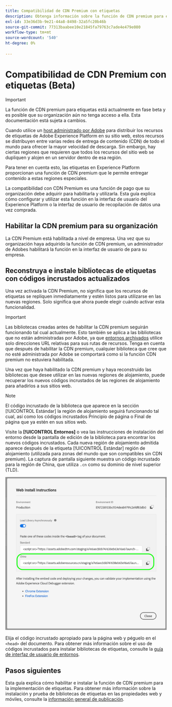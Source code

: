 ```yaml
---
title: Compatibilidad de CDN Premium con etiquetas
description: Obtenga información sobre la función de CDN premium para etiquetas y cómo se puede utilizar para entregar el contenido en varias regiones geográficas.
exl-id: 33e36d3b-9e21-44a8-8498-32a5fc20b46b
source-git-commit: 77313baabee10e21845fa79763c7ade4e479e080
workflow-type: tm+mt
source-wordcount: '540'
ht-degree: 0%

---
```


# Compatibilidad de CDN Premium con etiquetas (Beta)

>[!IMPORTANT]
>
>La función de CDN premium para etiquetas está actualmente en fase beta y es posible que su organización aún no tenga acceso a ella. Esta documentación está sujeta a cambios.

Cuando utilice un [host administrado por Adobe](./hosts/managed-by-adobe-host.md) para distribuir los recursos de etiquetas de Adobe Experience Platform en su sitio web, estos recursos se distribuyen entre varias redes de entrega de contenido (CDN) de todo el mundo para ofrecer la mayor velocidad de descarga. Sin embargo, hay ciertas regiones que requieren que todos los recursos del sitio web se dupliquen y alojen en un servidor dentro de esa región.

Para tener en cuenta esto, las etiquetas en Experience Platform proporcionan una función de CDN premium que le permite entregar contenido a estas regiones especiales.

La compatibilidad con CDN Premium es una función de pago que su organización debe adquirir para habilitarla y utilizarla. Esta guía explica cómo configurar y utilizar esta función en la interfaz de usuario del Experience Platform o la interfaz de usuario de recopilación de datos una vez comprada.

## Habilitar la CDN premium para su organización

La CDN Premium está habilitada a nivel de empresa. Una vez que su organización haya adquirido la función de CDN premium, un administrador de Adobes habilitará la función en la interfaz de usuario de para su empresa.

## Reconstruya e instale bibliotecas de etiquetas con códigos incrustados actualizados

Una vez activada la CDN Premium, no significa que los recursos de etiquetas se repliquen inmediatamente y estén listos para utilizarse en las nuevas regiones. Solo significa que ahora puede elegir cuándo activar esta funcionalidad.

>[!IMPORTANT]
>
>Las bibliotecas creadas antes de habilitar la CDN premium seguirán funcionando tal cual actualmente. Esto también se aplica a las bibliotecas que no están administradas por Adobe, ya que [entornos archivados](./environments.md#archive) utilice solo direcciones URL relativas para sus rutas de recursos. Tenga en cuenta que después de habilitar la CDN premium, cualquier biblioteca que cree que no esté administrada por Adobe se comportará como si la función CDN premium no estuviera habilitada.

Una vez que haya habilitado la CDN premium y haya reconstruido las bibliotecas que desee utilizar en las nuevas regiones de alojamiento, puede recuperar los nuevos códigos incrustados de las regiones de alojamiento para añadirlos a sus sitios web.

>[!NOTE]
>
>El código incrustado de la biblioteca que aparece en la sección [!UICONTROL Estándar] la región de alojamiento seguirá funcionando tal cual, así como los códigos incrustados Principio de página o Final de página que ya estén en sus sitios web.

Visite la **[!UICONTROL Entornos]** o vea las instrucciones de instalación del entorno desde la pantalla de edición de la biblioteca para encontrar los nuevos códigos incrustados. Cada nueva región de alojamiento admitida aparece después de la etiqueta [!UICONTROL Estándar] región de alojamiento (utilizada para zonas del mundo que son compatibles sin CDN premium). La captura de pantalla siguiente muestra un código incrustado para la región de China, que utiliza `.cn` como su dominio de nivel superior (TLD).

![Código incrustado de la región de China](../../images/ui/publishing/premium-cdn/embed-codes.png)

Elija el código incrustado apropiado para la página web y péguelo en el `<head>` del documento. Para obtener más información sobre el uso de códigos incrustados para instalar bibliotecas de etiquetas, consulte la [guía de interfaz de usuario de entornos](./environments.md#installation).

## Pasos siguientes

Esta guía explica cómo habilitar e instalar la función de CDN premium para la implementación de etiquetas. Para obtener más información sobre la instalación y prueba de bibliotecas de etiquetas en las propiedades web y móviles, consulte la [información general de publicación](./overview.md).
